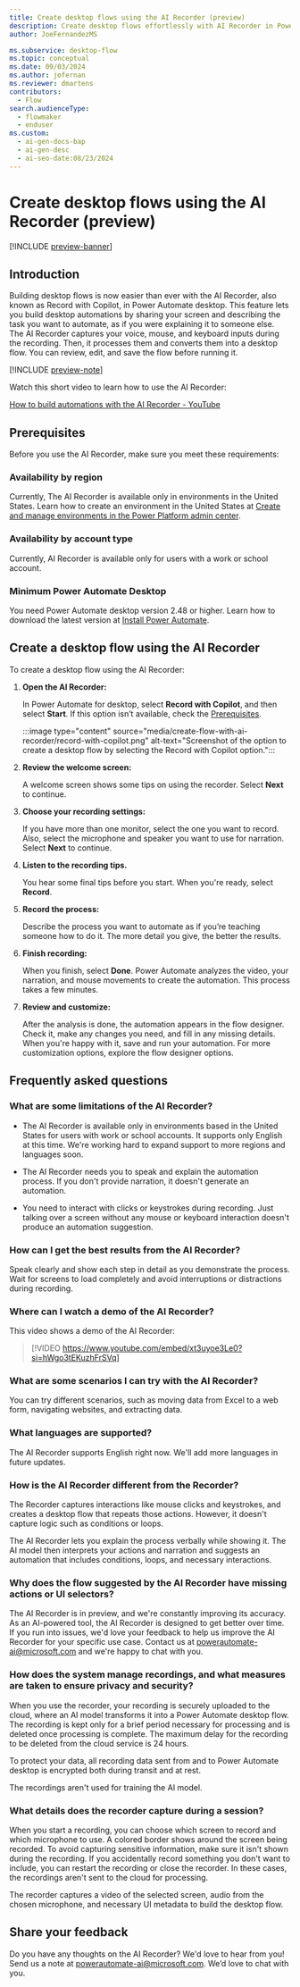 ```yaml
---
title: Create desktop flows using the AI Recorder (preview)
description: Create desktop flows effortlessly with AI Recorder in Power Automate desktop by sharing your screen and narrating tasks to automate.
author: JoeFernandezMS

ms.subservice: desktop-flow
ms.topic: conceptual
ms.date: 09/03/2024
ms.author: jofernan
ms.reviewer: dmartens
contributors:
  - Flow
search.audienceType:
  - flowmaker
  - enduser
ms.custom:
  - ai-gen-docs-bap
  - ai-gen-desc
  - ai-seo-date:08/23/2024
---
```


# Create desktop flows using the AI Recorder (preview)

[!INCLUDE [preview-banner](~/../shared-content/shared/preview-includes/preview-banner.md)]

## Introduction

Building desktop flows is now easier than ever with the AI Recorder, also known as Record with Copilot, in Power Automate desktop. This feature lets you build desktop automations by sharing your screen and describing the task you want to automate, as if you were explaining it to someone else. The AI Recorder captures your voice, mouse, and keyboard inputs during the recording. Then, it processes them and converts them into a desktop flow. You can review, edit, and save the flow before running it.

[!INCLUDE [preview-note](~/../shared-content/shared/preview-includes/preview-note-pp.md)]

Watch this short video to learn how to use the AI Recorder:

[How to build automations with the AI Recorder - YouTube](https://www.youtube.com/watch?v=xt3uyoe3Le0)

## Prerequisites

Before you use the AI Recorder, make sure you meet these requirements:

### Availability by region

Currently, The AI Recorder is available only in environments in the United States. Learn how to create an environment in the United States at [Create and manage environments in the Power Platform admin center](/power-platform/admin/create-environment).

### Availability by account type

Currently, AI Recorder is available only for users with a work or school account.

### Minimum Power Automate Desktop

You need Power Automate desktop version 2.48 or higher. Learn how to download the latest version at [Install Power Automate](https://aka.ms/DownloadPAD48).

## Create a desktop flow using the AI Recorder

To create a desktop flow using the AI Recorder:

1. **Open the AI Recorder:**

    In Power Automate for desktop, select **Record with Copilot**, and then select **Start**. If this option isn’t available, check the [Prerequisites](#prerequisites).

    :::image type="content" source="media/create-flow-with-ai-recorder/record-with-copilot.png" alt-text="Screenshot of the option to create a desktop flow by selecting the Record with Copilot option.":::

1. **Review the welcome screen:**

    A welcome screen shows some tips on using the recorder. Select **Next** to continue.

1. **Choose your recording settings:**

    If you have more than one monitor, select the one you want to record. Also, select the microphone and speaker you want to use for narration. Select **Next** to continue.

1. **Listen to the recording tips.**

    You hear some final tips before you start. When you're ready, select **Record**.

1. **Record the process:**

    Describe the process you want to automate as if you’re teaching someone how to do it. The more detail you give, the better the results.

1. **Finish recording:**

    When you finish, select **Done**. Power Automate analyzes the video, your narration, and mouse movements to create the automation. This process takes a few minutes.

1. **Review and customize:**

    After the analysis is done, the automation appears in the flow designer. Check it, make any changes you need, and fill in any missing details. When you're happy with it, save and run your automation. For more customization options, explore the flow designer options.

## Frequently asked questions

### What are some limitations of the AI Recorder?

* The AI Recorder is available only in environments based in the United States for users with work or school accounts. It supports only English at this time. We're working hard to expand support to more regions and languages soon.

* The AI Recorder needs you to speak and explain the automation process. If you don't provide narration, it doesn't generate an automation.

* You need to interact with clicks or keystrokes during recording. Just talking over a screen without any mouse or keyboard interaction doesn't produce an automation suggestion.

### How can I get the best results from the AI Recorder?

Speak clearly and show each step in detail as you demonstrate the process. Wait for screens to load completely and avoid interruptions or distractions during recording.

### Where can I watch a demo of the AI Recorder?

This video shows a demo of the AI Recorder:

> [!VIDEO https://www.youtube.com/embed/xt3uyoe3Le0?si=hWgo3tEKuzhFrSVq]

### What are some scenarios I can try with the AI Recorder?

You can try different scenarios, such as moving data from Excel to a web form, navigating websites, and extracting data.

### What languages are supported?

The AI Recorder supports English right now. We'll add more languages in future updates.

### How is the AI Recorder different from the Recorder?

The Recorder captures interactions like mouse clicks and keystrokes, and creates a desktop flow that repeats those actions. However, it doesn't capture logic such as conditions or loops.

The AI Recorder lets you explain the process verbally while showing it. The AI model then interprets your actions and narration and suggests an automation that includes conditions, loops, and necessary interactions.

### Why does the flow suggested by the AI Recorder have missing actions or UI selectors?

The AI Recorder is in preview, and we're constantly improving its accuracy. As an AI-powered tool, the AI Recorder is designed to get better over time. If you run into issues, we'd love your feedback to help us improve the AI Recorder for your specific use case. Contact us at <powerautomate-ai@microsoft.com> and we're happy to chat with you.

### How does the system manage recordings, and what measures are taken to ensure privacy and security?

When you use the recorder, your recording is securely uploaded to the cloud, where an AI model transforms it into a Power Automate desktop flow. The recording is kept only for a brief period necessary for processing and is deleted once processing is complete. The maximum delay for the recording to be deleted from the cloud service is 24 hours.

To protect your data, all recording data sent from and to Power Automate desktop is encrypted both during transit and at rest.

The recordings aren't used for training the AI model.

### What details does the recorder capture during a session?

When you start a recording, you can choose which screen to record and which microphone to use. A colored border shows around the screen being recorded. To avoid capturing sensitive information, make sure it isn't shown during the recording. If you accidentally record something you don't want to include, you can restart the recording or close the recorder. In these cases, the recordings aren't sent to the cloud for processing.

The recorder captures a video of the selected screen, audio from the chosen microphone, and necessary UI metadata to build the desktop flow.

## Share your feedback

Do you have any thoughts on the AI Recorder? We'd love to hear from you! Send us a note at <powerautomate-ai@microsoft.com>. We’d love to chat with you.

